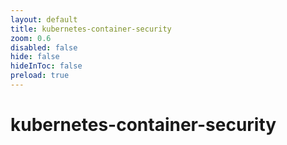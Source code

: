 ```yaml
---
layout: default 
title: kubernetes-container-security  
zoom: 0.6   
disabled: false 
hide: false 
hideInToc: false    
preload: true   
---
```



# kubernetes-container-security   
